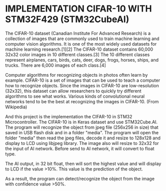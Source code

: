 # IMPLEMENTATION CIFAR-10 WITH STM32F429 (STM32CubeAI)

The CIFAR-10 dataset (Canadian Institute For Advanced Research) is a collection of images that are commonly used to train machine learning and computer vision algorithms. It is one of the most widely used datasets for machine learning research.[1][2] The CIFAR-10 dataset contains 60,000 32x32 color images in 10 different classes.[3] The 10 different classes represent airplanes, cars, birds, cats, deer, dogs, frogs, horses, ships, and trucks. There are 6,000 images of each class.[4]

Computer algorithms for recognizing objects in photos often learn by example. CIFAR-10 is a set of images that can be used to teach a computer how to recognize objects. Since the images in CIFAR-10 are low-resolution (32x32), this dataset can allow researchers to quickly try different algorithms to see what works. Various kinds of convolutional neural networks tend to be the best at recognizing the images in CIFAR-10. (From Wikipedia)

And this project is the implementation the CIFAR-10 in STM32 Microcontroller. The CIFAR-10 is in Keras dataset and use STM32Cube.AI. The program will recognize the object from jpeg file (256x256 in size) that saved in USB flash disk and in a folder "media".
The program will open the folder "media" then read the jpeg files, decode it and resize to 128x128 and display to LCD using libjpeg library. The image also will resize to 32x32 for the input of AI network. Before send to AI network, it will convert to float type.

The AI output, in 32 bit float, then will sort the highest value and will display to LCD if the value >10%. This value is the prediction of the object.

As a result, the program can detect/recognize the object from the image with confidence value >50%.

